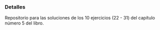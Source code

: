 ### Detalles
Repositorio para las soluciones de los 10 ejercicios (22 - 31) del capítulo número 5 del libro.
